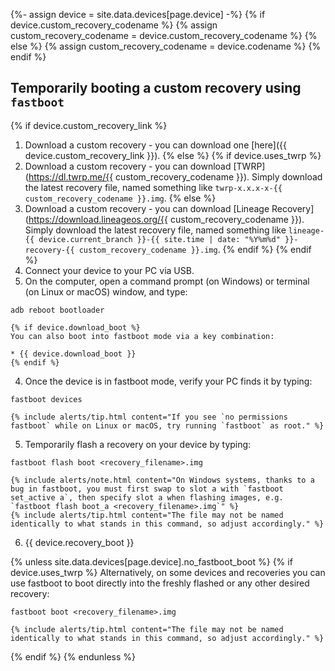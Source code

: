 {%- assign device = site.data.devices[page.device] -%}
{% if device.custom_recovery_codename %}
{% assign custom_recovery_codename = device.custom_recovery_codename %}
{% else %}
{% assign custom_recovery_codename = device.codename %}
{% endif %}

## Temporarily booting a custom recovery using `fastboot`

{% if device.custom_recovery_link %}
1. Download a custom recovery - you can download one [here]({{ device.custom_recovery_link }}).
{% else %}
{% if device.uses_twrp %}
1. Download a custom recovery - you can download [TWRP](https://dl.twrp.me/{{ custom_recovery_codename }}). Simply download the latest recovery file, named something like `twrp-x.x.x-x-{{ custom_recovery_codename }}.img`.
{% else %}
1. Download a custom recovery - you can download [Lineage Recovery](https://download.lineageos.org/{{ custom_recovery_codename }}). Simply download the latest recovery file, named something like `lineage-{{ device.current_branch }}-{{ site.time | date: "%Y%m%d" }}-recovery-{{ custom_recovery_codename }}.img`.
{% endif %}
{% endif %}
2. Connect your device to your PC via USB.
3. On the computer, open a command prompt (on Windows) or terminal (on Linux or macOS) window, and type:
```
adb reboot bootloader
```
    {% if device.download_boot %}
    You can also boot into fastboot mode via a key combination:

    * {{ device.download_boot }}
    {% endif %}
4. Once the device is in fastboot mode, verify your PC finds it by typing:
```
fastboot devices
```
    {% include alerts/tip.html content="If you see `no permissions fastboot` while on Linux or macOS, try running `fastboot` as root." %}

5. Temporarily flash a recovery on your device by typing:
```
fastboot flash boot <recovery_filename>.img
```
    {% include alerts/note.html content="On Windows systems, thanks to a bug in fastboot, you must first swap to slot a with `fastboot set_active a`, then specify slot a when flashing images, e.g. `fastboot flash boot_a <recovery_filename>.img`" %}
    {% include alerts/tip.html content="The file may not be named identically to what stands in this command, so adjust accordingly." %}
6. {{ device.recovery_boot }}

{% unless site.data.devices[page.device].no_fastboot_boot %}
{% if device.uses_twrp %}
    Alternatively, on some devices and recoveries you can use fastboot to boot directly into the freshly flashed or any other desired recovery:
```
fastboot boot <recovery_filename>.img
```
    {% include alerts/tip.html content="The file may not be named identically to what stands in this command, so adjust accordingly." %}
{% endif %}
{% endunless %}
